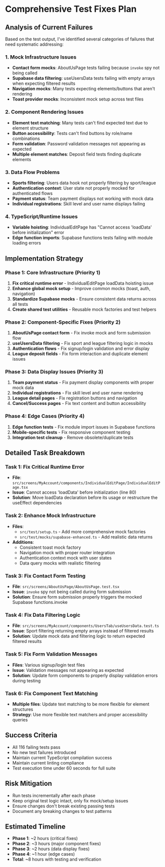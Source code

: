 # Comprehensive Test Fixes Plan

## Analysis of Current Failures

Based on the test output, I've identified several categories of failures that need systematic addressing:

### 1. Mock Infrastructure Issues
- **Contact form mocks**: AboutUsPage tests failing because `invoke` spy not being called
- **Supabase data filtering**: useUsersData tests failing with empty arrays when expecting filtered results  
- **Navigation mocks**: Many tests expecting elements/buttons that aren't rendering
- **Toast provider mocks**: Inconsistent mock setup across test files

### 2. Component Rendering Issues
- **Element text matching**: Many tests can't find expected text due to element structure
- **Button accessibility**: Tests can't find buttons by role/name combinations
- **Form validation**: Password validation messages not appearing as expected
- **Multiple element matches**: Deposit field tests finding duplicate elements

### 3. Data Flow Problems
- **Sports filtering**: Users data hook not properly filtering by sport/league
- **Authentication context**: User state not properly mocked for authenticated flows
- **Payment status**: Team payment displays not working with mock data
- **Individual registrations**: Skill level and user name displays failing

### 4. TypeScript/Runtime Issues
- **Variable hoisting**: IndividualEditPage has "Cannot access 'loadData' before initialization" error
- **Edge function imports**: Supabase functions tests failing with module loading errors

## Implementation Strategy

### Phase 1: Core Infrastructure (Priority 1)
1. **Fix critical runtime error** - IndividualEditPage loadData hoisting issue
2. **Enhance global mock setup** - Improve common mocks (toast, auth, navigation)
3. **Standardize Supabase mocks** - Ensure consistent data returns across all tests
4. **Create shared test utilities** - Reusable mock factories and test helpers

### Phase 2: Component-Specific Fixes (Priority 2)
1. **AboutUsPage contact form** - Fix invoke mock and form submission flow
2. **useUsersData filtering** - Fix sport and league filtering logic in mocks
3. **Authentication flows** - Fix signup/login validation and error display
4. **League deposit fields** - Fix form interaction and duplicate element issues

### Phase 3: Data Display Issues (Priority 3)
1. **Team payment status** - Fix payment display components with proper mock data
2. **Individual registrations** - Fix skill level and user name rendering
3. **League detail pages** - Fix registration buttons and navigation
4. **Cancel/Success pages** - Fix text content and button accessibility

### Phase 4: Edge Cases (Priority 4)
1. **Edge function tests** - Fix module import issues in Supabase functions
2. **Mobile-specific tests** - Fix responsive component testing
3. **Integration test cleanup** - Remove obsolete/duplicate tests

## Detailed Task Breakdown

### Task 1: Fix Critical Runtime Error
- **File**: `src/screens/MyAccount/components/IndividualEditPage/IndividualEditPage.tsx`
- **Issue**: Cannot access 'loadData' before initialization (line 80)
- **Solution**: Move loadData declaration before its usage or restructure the useEffect dependencies

### Task 2: Enhance Mock Infrastructure
- **Files**: 
  - `src/test/setup.ts` - Add more comprehensive mock factories
  - `src/test/mocks/supabase-enhanced.ts` - Add realistic data returns
- **Additions**:
  - Consistent toast mock factory
  - Navigation mock with proper router integration
  - Authentication context mock with user states
  - Data query mocks with realistic filtering

### Task 3: Fix Contact Form Testing
- **File**: `src/screens/AboutUsPage/AboutUsPage.test.tsx`
- **Issue**: `invoke` spy not being called during form submission
- **Solution**: Ensure form submission properly triggers the mocked Supabase functions.invoke

### Task 4: Fix Data Filtering Logic
- **File**: `src/screens/MyAccount/components/UsersTab/useUsersData.test.ts`
- **Issue**: Sport filtering returning empty arrays instead of filtered results
- **Solution**: Update mock data and filtering logic to return expected filtered results

### Task 5: Fix Form Validation Messages
- **Files**: Various signup/login test files
- **Issue**: Validation messages not appearing as expected
- **Solution**: Update form components to properly display validation errors during testing

### Task 6: Fix Component Text Matching
- **Multiple files**: Update text matching to be more flexible for element structures
- **Strategy**: Use more flexible text matchers and proper accessibility queries

## Success Criteria
- All 116 failing tests pass
- No new test failures introduced
- Maintain current TypeScript compilation success
- Maintain current linting compliance
- Test execution time under 60 seconds for full suite

## Risk Mitigation
- Run tests incrementally after each phase
- Keep original test logic intact, only fix mock/setup issues
- Ensure changes don't break existing passing tests
- Document any breaking changes to test patterns

## Estimated Timeline
- **Phase 1**: ~2 hours (critical fixes)
- **Phase 2**: ~3 hours (major component fixes) 
- **Phase 3**: ~2 hours (data display fixes)
- **Phase 4**: ~1 hour (edge cases)
- **Total**: ~8 hours with testing and verification